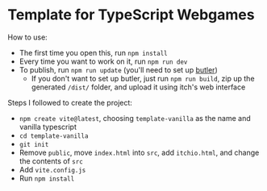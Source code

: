 # Template for TypeScript Webgames

How to use:

- The first time you open this, run `npm install`
- Every time you want to work on it, run `npm run dev`
- To publish, run `npm run update` (you'll need to set up [butler](https://itch.io/docs/butler/))
    - If you don't want to set up butler, just run `npm run build`, zip up the generated `/dist/` folder, and upload it using itch's web interface

Steps I followed to create the project:

- `npm create vite@latest`, choosing `template-vanilla` as the name and vanilla typescript
- `cd template-vanilla`
- `git init`
- Remove `public`, move `index.html` into `src`, add `itchio.html`, and change the contents of `src`
- Add `vite.config.js`
- Run `npm install`
